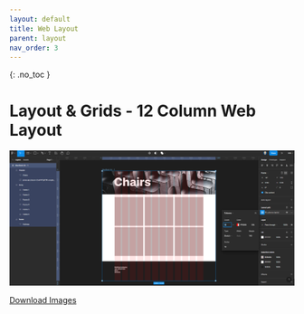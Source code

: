 ```yaml
---
layout: default
title: Web Layout
parent: layout
nav_order: 3
---
```


{: .no_toc }

# Layout & Grids - 12 Column Web Layout

![chairs layout](imgs/chairs_web_layout.png)

[Download Images](imgs/chairs.zip)
